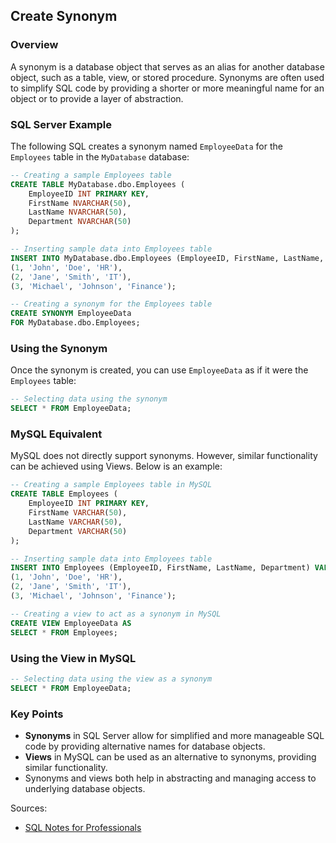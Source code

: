 
## Create Synonym

### Overview
A synonym is a database object that serves as an alias for another database object, such as a table, view, or stored procedure.
Synonyms are often used to simplify SQL code by providing a shorter or more meaningful name for an object or to provide a layer of abstraction.

### SQL Server Example
The following SQL creates a synonym named `EmployeeData` for the `Employees` table in the `MyDatabase` database:

```sql
-- Creating a sample Employees table
CREATE TABLE MyDatabase.dbo.Employees (
    EmployeeID INT PRIMARY KEY,
    FirstName NVARCHAR(50),
    LastName NVARCHAR(50),
    Department NVARCHAR(50)
);

-- Inserting sample data into Employees table
INSERT INTO MyDatabase.dbo.Employees (EmployeeID, FirstName, LastName, Department) VALUES
(1, 'John', 'Doe', 'HR'),
(2, 'Jane', 'Smith', 'IT'),
(3, 'Michael', 'Johnson', 'Finance');

-- Creating a synonym for the Employees table
CREATE SYNONYM EmployeeData
FOR MyDatabase.dbo.Employees;
```

### Using the Synonym
Once the synonym is created, you can use `EmployeeData` as if it were the `Employees` table:

```sql
-- Selecting data using the synonym
SELECT * FROM EmployeeData;
```

### MySQL Equivalent
MySQL does not directly support synonyms. However, similar functionality can be achieved using Views. Below is an example:

```sql
-- Creating a sample Employees table in MySQL
CREATE TABLE Employees (
    EmployeeID INT PRIMARY KEY,
    FirstName VARCHAR(50),
    LastName VARCHAR(50),
    Department VARCHAR(50)
);

-- Inserting sample data into Employees table
INSERT INTO Employees (EmployeeID, FirstName, LastName, Department) VALUES
(1, 'John', 'Doe', 'HR'),
(2, 'Jane', 'Smith', 'IT'),
(3, 'Michael', 'Johnson', 'Finance');

-- Creating a view to act as a synonym in MySQL
CREATE VIEW EmployeeData AS
SELECT * FROM Employees;
```

### Using the View in MySQL
```sql
-- Selecting data using the view as a synonym
SELECT * FROM EmployeeData;
```

### Key Points
- **Synonyms** in SQL Server allow for simplified and more manageable SQL code by providing alternative names for database objects.
- **Views** in MySQL can be used as an alternative to synonyms, providing similar functionality.
- Synonyms and views both help in abstracting and managing access to underlying database objects.

Sources:
* [SQL Notes for Professionals](https://goalkicker.com/SQLBook)